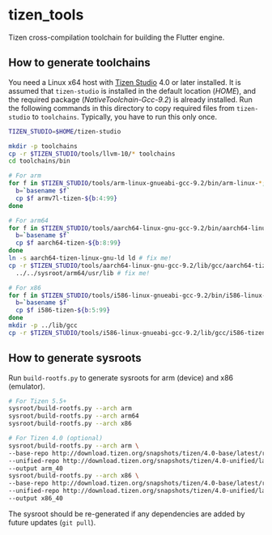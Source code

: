 # tizen_tools

Tizen cross-compilation toolchain for building the Flutter engine.

## How to generate toolchains

You need a Linux x64 host with [Tizen Studio](https://developer.tizen.org/development/tizen-studio/download) 4.0 or later installed. It is assumed that `tizen-studio` is installed in the default location (_HOME_), and the required package (_NativeToolchain-Gcc-9.2_) is already installed. Run the following commands in this directory to copy required files from `tizen-studio` to `toolchains`. Typically, you have to run this only once.

```sh
TIZEN_STUDIO=$HOME/tizen-studio

mkdir -p toolchains
cp -r $TIZEN_STUDIO/tools/llvm-10/* toolchains
cd toolchains/bin

# For arm
for f in $TIZEN_STUDIO/tools/arm-linux-gnueabi-gcc-9.2/bin/arm-linux-*; do
  b=`basename $f`
  cp $f armv7l-tizen-${b:4:99}
done

# For arm64
for f in $TIZEN_STUDIO/tools/aarch64-linux-gnu-gcc-9.2/bin/aarch64-linux-*; do
  b=`basename $f`
  cp $f aarch64-tizen-${b:8:99}
done
ln -s aarch64-tizen-linux-gnu-ld ld # fix me!
cp -r $TIZEN_STUDIO/tools/aarch64-linux-gnu-gcc-9.2/lib/gcc/aarch64-tizen-linux-gnu/9.2.0/*.{o,a} \
  ../../sysroot/arm64/usr/lib # fix me!

# For x86
for f in $TIZEN_STUDIO/tools/i586-linux-gnueabi-gcc-9.2/bin/i586-linux-*; do
  b=`basename $f`
  cp $f i586-tizen-${b:5:99}
done
mkdir -p ../lib/gcc
cp -r $TIZEN_STUDIO/tools/i586-linux-gnueabi-gcc-9.2/lib/gcc/i586-tizen-linux-gnueabi ../lib/gcc
```

## How to generate sysroots

Run `build-rootfs.py` to generate sysroots for arm (device) and x86 (emulator).

```sh
# For Tizen 5.5+
sysroot/build-rootfs.py --arch arm
sysroot/build-rootfs.py --arch arm64
sysroot/build-rootfs.py --arch x86

# For Tizen 4.0 (optional)
sysroot/build-rootfs.py --arch arm \
--base-repo http://download.tizen.org/snapshots/tizen/4.0-base/latest/repos/arm/packages \
--unified-repo http://download.tizen.org/snapshots/tizen/4.0-unified/latest/repos/standard/packages \
--output arm_40
sysroot/build-rootfs.py --arch x86 \
--base-repo http://download.tizen.org/snapshots/tizen/4.0-base/latest/repos/emulator32/packages \
--unified-repo http://download.tizen.org/snapshots/tizen/4.0-unified/latest/repos/standard/packages \
--output x86_40
```

The sysroot should be re-generated if any dependencies are added by future updates (`git pull`).
